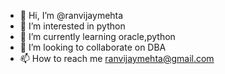 - 👋 Hi, I’m @ranvijaymehta
- 👀 I’m interested in python
- 🌱 I’m currently learning oracle,python
- 💞️ I’m looking to collaborate on DBA
- 📫 How to reach me ranvijaymehta@gmail.com

<!---
ranvijaymehta/ranvijaymehta is a ✨ special ✨ repository because its `README.md` (this file) appears on your GitHub profile.
You can click the Preview link to take a look at your changes.
--->

